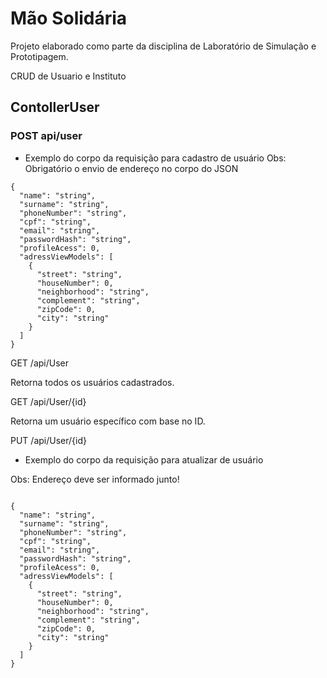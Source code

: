 # Mão Solidária

Projeto elaborado como parte da disciplina de Laboratório de Simulação e Prototipagem.

CRUD de Usuario e Instituto

## ContollerUser 

### POST api/user

- Exemplo do corpo da requisição para cadastro de usuário 
  Obs: Obrigatório o envio de endereço no corpo do JSON

```
{
  "name": "string",
  "surname": "string",
  "phoneNumber": "string",
  "cpf": "string",
  "email": "string",
  "passwordHash": "string",
  "profileAcess": 0,
  "adressViewModels": [
    {
      "street": "string",
      "houseNumber": 0,
      "neighborhood": "string",
      "complement": "string",
      "zipCode": 0,
      "city": "string"
    }
  ]
}
```
GET /api/User

Retorna todos os usuários cadastrados.

GET /api/User/{id}

Retorna um usuário específico com base no ID.

PUT /api/User/{id}

- Exemplo do corpo da requisição para atualizar de usuário 

Obs: Endereço deve ser informado junto!

```

{
  "name": "string",
  "surname": "string",
  "phoneNumber": "string",
  "cpf": "string",
  "email": "string",
  "passwordHash": "string",
  "profileAcess": 0,
  "adressViewModels": [
    {
      "street": "string",
      "houseNumber": 0,
      "neighborhood": "string",
      "complement": "string",
      "zipCode": 0,
      "city": "string"
    }
  ]
}
```
